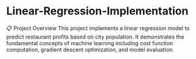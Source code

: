 # Linear-Regression-Implementation
📋 Project Overview This project implements a linear regression model to predict restaurant profits based on city population. It demonstrates the fundamental concepts of machine learning including cost function computation, gradient descent optimization, and model evaluation.
